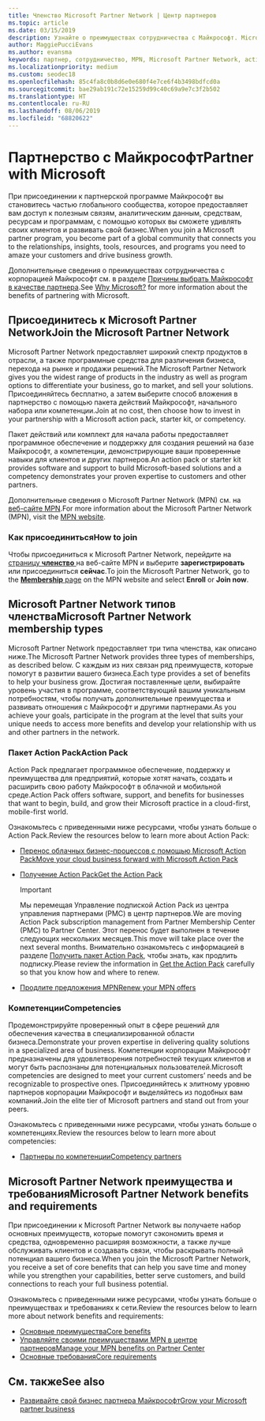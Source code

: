 ```yaml
---
title: Членство Microsoft Partner Network | Центр партнеров
ms.topic: article
ms.date: 03/15/2019
description: Узнайте о преимуществах сотрудничества с Майкрософт. Microsoft Partner Network предоставляет широкий спектр продуктов в отрасли, а также программные средства для различения бизнеса, перехода на рынке и продажи решений.
author: MaggiePucciEvans
ms.author: evansma
keywords: партнер, сотрудничество, MPN, Microsoft Partner Network, action pack, MAPS, подписка action pack, преимущества, преимущества MPN, членство, silver, gold, компетенции
ms.localizationpriority: medium
ms.custom: seodec18
ms.openlocfilehash: 85c4fa8c0b8d6e0e680f4e7ce6f4b3498bdfcd0a
ms.sourcegitcommit: bae29ab191c72e15259d99c40c69a9e7c3f2b502
ms.translationtype: HT
ms.contentlocale: ru-RU
ms.lasthandoff: 08/06/2019
ms.locfileid: "68820622"
---
```

# <a name="partner-with-microsoft"></a><span data-ttu-id="8b3b0-105">Партнерство с Майкрософт</span><span class="sxs-lookup"><span data-stu-id="8b3b0-105">Partner with Microsoft</span></span>

<span data-ttu-id="8b3b0-106">При присоединении к партнерской программе Майкрософт вы становитесь частью глобального сообщества, которое предоставляет вам доступ к полезным связям, аналитическим данным, средствам, ресурсам и программам, с помощью которых вы сможете удивлять своих клиентов и развивать свой бизнес.</span><span class="sxs-lookup"><span data-stu-id="8b3b0-106">When you join a Microsoft partner program, you become part of a global community that connects you to the relationships, insights, tools, resources, and programs you need to amaze your customers and drive business growth.</span></span>

<span data-ttu-id="8b3b0-107">Дополнительные сведения о преимуществах сотрудничества с корпорацией Майкрософт см. в разделе [Причины выбрать Майкрософт в качестве партнера](https://partner.microsoft.com/business-opportunities/why-microsoft).</span><span class="sxs-lookup"><span data-stu-id="8b3b0-107">See [Why Microsoft?](https://partner.microsoft.com/business-opportunities/why-microsoft) for more information about the benefits of partnering with Microsoft.</span></span> 

## <a name="join-the-microsoft-partner-network"></a><span data-ttu-id="8b3b0-108">Присоединитесь к Microsoft Partner Network</span><span class="sxs-lookup"><span data-stu-id="8b3b0-108">Join the Microsoft Partner Network</span></span>

<!-- 12/5/18 The content below was copied and pasted directly from the Membership page of the MPN site (https://partner.microsoft.com/membership)-->

<span data-ttu-id="8b3b0-109">Microsoft Partner Network предоставляет широкий спектр продуктов в отрасли, а также программные средства для различения бизнеса, перехода на рынке и продажи решений.</span><span class="sxs-lookup"><span data-stu-id="8b3b0-109">The Microsoft Partner Network gives you the widest range of products in the industry as well as program options to differentiate your business, go to market, and sell your solutions.</span></span> <span data-ttu-id="8b3b0-110">Присоединяйтесь бесплатно, а затем выберите способ вложения в партнерство с помощью пакета действий Майкрософт, начального набора или компетенции.</span><span class="sxs-lookup"><span data-stu-id="8b3b0-110">Join at no cost, then choose how to invest in your partnership with a Microsoft action pack, starter kit, or competency.</span></span>

<span data-ttu-id="8b3b0-111">Пакет действий или комплект для начала работы предоставляет программное обеспечение и поддержку для создания решений на базе Майкрософт, а компетенции, демонстрирующие ваши проверенные навыки для клиентов и других партнеров.</span><span class="sxs-lookup"><span data-stu-id="8b3b0-111">An action pack or starter kit provides software and support to build Microsoft-based solutions and a competency demonstrates your proven expertise to customers and other partners.</span></span>

<span data-ttu-id="8b3b0-112">Дополнительные сведения о Microsoft Partner Network (MPN) см. на [веб-сайте MPN](https://partner.microsoft.com/commercial).</span><span class="sxs-lookup"><span data-stu-id="8b3b0-112">For more information about the Microsoft Partner Network (MPN), visit the [MPN website](https://partner.microsoft.com/commercial).</span></span>

### <a name="how-to-join"></a><span data-ttu-id="8b3b0-113">Как присоединиться</span><span class="sxs-lookup"><span data-stu-id="8b3b0-113">How to join</span></span>

<span data-ttu-id="8b3b0-114">Чтобы присоединиться к Microsoft Partner Network, перейдите на [страницу **членство** ](https://partner.microsoft.com/membership) на веб-сайте MPN и выберите **зарегистрировать** или присоединиться **сейчас**.</span><span class="sxs-lookup"><span data-stu-id="8b3b0-114">To join the Microsoft Partner Network, go to the [**Membership** page](https://partner.microsoft.com/membership) on the MPN website and select **Enroll** or **Join now**.</span></span>

## <a name="microsoft-partner-network-membership-types"></a><span data-ttu-id="8b3b0-115">Microsoft Partner Network типов членства</span><span class="sxs-lookup"><span data-stu-id="8b3b0-115">Microsoft Partner Network membership types</span></span>

<!-- 12/5/18 The content below was copied and pasted directly from the Membership pages of the MPN site (https://partner.microsoft.com/membership)-->

<span data-ttu-id="8b3b0-116">Microsoft Partner Network предоставляет три типа членства, как описано ниже.</span><span class="sxs-lookup"><span data-stu-id="8b3b0-116">The Microsoft Partner Network provides three types of memberships, as described below.</span></span> <span data-ttu-id="8b3b0-117">С каждым из них связан ряд преимуществ, которые помогут в развитии вашего бизнеса.</span><span class="sxs-lookup"><span data-stu-id="8b3b0-117">Each type provides a set of benefits to help your business grow.</span></span> <span data-ttu-id="8b3b0-118">Достигая поставленные цели, выбирайте уровень участия в программе, соответствующий вашим уникальным потребностям, чтобы получать дополнительные преимущества и развивать отношения с Майкрософт и другими партнерами.</span><span class="sxs-lookup"><span data-stu-id="8b3b0-118">As you achieve your goals, participate in the program at the level that suits your unique needs to access more benefits and develop your relationship with us and other partners in the network.</span></span>

### <a name="action-pack"></a><span data-ttu-id="8b3b0-119">Пакет Action Pack</span><span class="sxs-lookup"><span data-stu-id="8b3b0-119">Action Pack</span></span>

<span data-ttu-id="8b3b0-120">Action Pack предлагает программное обеспечение, поддержку и преимущества для предприятий, которые хотят начать, создать и расширить свою работу Майкрософт в облачной и мобильной среде.</span><span class="sxs-lookup"><span data-stu-id="8b3b0-120">Action Pack offers software, support, and benefits for businesses that want to begin, build, and grow their Microsoft practice in a cloud-first, mobile-first world.</span></span> 

<span data-ttu-id="8b3b0-121">Ознакомьтесь с приведенными ниже ресурсами, чтобы узнать больше о Action Pack.</span><span class="sxs-lookup"><span data-stu-id="8b3b0-121">Review the resources below to learn more about Action Pack:</span></span>

- [<span data-ttu-id="8b3b0-122">Перенос облачных бизнес-процессов с помощью Microsoft Action Pack</span><span class="sxs-lookup"><span data-stu-id="8b3b0-122">Move your cloud business forward with Microsoft Action Pack</span></span>](https://partner.microsoft.com/membership/action-pack)
- [<span data-ttu-id="8b3b0-123">Получение Action Pack</span><span class="sxs-lookup"><span data-stu-id="8b3b0-123">Get the Action Pack</span></span>](mpn-get-action-pack.md)
  
    >[!IMPORTANT]
    ><span data-ttu-id="8b3b0-124">Мы перемещая Управление подпиской Action Pack из центра управления партнерами (PMC) в центр партнеров.</span><span class="sxs-lookup"><span data-stu-id="8b3b0-124">We are moving Action Pack subscription management from Partner Membership Center (PMC) to Partner Center.</span></span> <span data-ttu-id="8b3b0-125">Этот перенос будет выполнен в течение следующих нескольких месяцев.</span><span class="sxs-lookup"><span data-stu-id="8b3b0-125">This move will take place over the next several months.</span></span> <span data-ttu-id="8b3b0-126">Внимательно ознакомьтесь с информацией в разделе [Получить пакет Action Pack](mpn-get-action-pack.md), чтобы знать, как продлить подписку.</span><span class="sxs-lookup"><span data-stu-id="8b3b0-126">Please review the information in [Get the Action Pack](mpn-get-action-pack.md) carefully so that you know how and where to renew.</span></span>  

- [<span data-ttu-id="8b3b0-127">Продлите предложения MPN</span><span class="sxs-lookup"><span data-stu-id="8b3b0-127">Renew your MPN offers</span></span>](renew-mpn-offers.md)

### <a name="competencies"></a><span data-ttu-id="8b3b0-128">Компетенции</span><span class="sxs-lookup"><span data-stu-id="8b3b0-128">Competencies</span></span>

<span data-ttu-id="8b3b0-129">Продемонстрируйте проверенный опыт в сфере решений для обеспечения качества в специализированной области бизнеса.</span><span class="sxs-lookup"><span data-stu-id="8b3b0-129">Demonstrate your proven expertise in delivering quality solutions in a specialized area of business.</span></span> <span data-ttu-id="8b3b0-130">Компетенции корпорации Майкрософт предназначены для удовлетворения потребностей текущих клиентов и могут быть распознаны для потенциальных пользователей.</span><span class="sxs-lookup"><span data-stu-id="8b3b0-130">Microsoft competencies are designed to meet your current customers’ needs and be recognizable to prospective ones.</span></span> <span data-ttu-id="8b3b0-131">Присоединяйтесь к элитному уровню партнеров корпорации Майкрософт и выделяйтесь из подобных вам компаний.</span><span class="sxs-lookup"><span data-stu-id="8b3b0-131">Join the elite tier of Microsoft partners and stand out from your peers.</span></span>

<span data-ttu-id="8b3b0-132">Ознакомьтесь с приведенными ниже ресурсами, чтобы узнать больше о компетенциях.</span><span class="sxs-lookup"><span data-stu-id="8b3b0-132">Review the resources below to learn more about competencies:</span></span>

- [<span data-ttu-id="8b3b0-133">Партнеры по компетенции</span><span class="sxs-lookup"><span data-stu-id="8b3b0-133">Competency partners</span></span>](https://partner.microsoft.com/membership/competencies)

## <a name="microsoft-partner-network-benefits-and-requirements"></a><span data-ttu-id="8b3b0-134">Microsoft Partner Network преимущества и требования</span><span class="sxs-lookup"><span data-stu-id="8b3b0-134">Microsoft Partner Network benefits and requirements</span></span>

<span data-ttu-id="8b3b0-135">При присоединении к Microsoft Partner Network вы получаете набор основных преимуществ, которые помогут сэкономить время и средства, одновременно расширяя возможности, а также лучше обслуживать клиентов и создавать связи, чтобы раскрывать полный потенциал вашего бизнеса.</span><span class="sxs-lookup"><span data-stu-id="8b3b0-135">When you join the Microsoft Partner Network, you receive a set of core benefits that can help you save time and money while you strengthen your capabilities, better serve customers, and build connections to reach your full business potential.</span></span>

<span data-ttu-id="8b3b0-136">Ознакомьтесь с приведенными ниже ресурсами, чтобы узнать больше о преимуществах и требованиях к сети.</span><span class="sxs-lookup"><span data-stu-id="8b3b0-136">Review the resources below to learn more about network benefits and requirements:</span></span>

- [<span data-ttu-id="8b3b0-137">Основные преимущества</span><span class="sxs-lookup"><span data-stu-id="8b3b0-137">Core benefits</span></span>](https://partner.microsoft.com/membership/core-benefits#simple-tab-content-1)
- [<span data-ttu-id="8b3b0-138">Управляйте своими преимуществами MPN в центре партнеров</span><span class="sxs-lookup"><span data-stu-id="8b3b0-138">Manage your MPN benefits on Partner Center</span></span>](manage-your-partner-network-benefits.md)
- [<span data-ttu-id="8b3b0-139">Основные требования</span><span class="sxs-lookup"><span data-stu-id="8b3b0-139">Core requirements</span></span>](https://partner.microsoft.com/membership/core-benefits#simple-tab-content-2)

## <a name="see-also"></a><span data-ttu-id="8b3b0-140">См. также</span><span class="sxs-lookup"><span data-stu-id="8b3b0-140">See also</span></span>
- [<span data-ttu-id="8b3b0-141">Развивайте свой бизнес партнера Майкрософт</span><span class="sxs-lookup"><span data-stu-id="8b3b0-141">Grow your Microsoft partner business</span></span>](grow-your-business.md)
